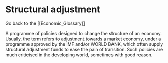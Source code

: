 # Structural adjustment

Go back to the [[Economic_Glossary]]


A programme of policies designed to change the structure of an economy. Usually, the term refers to adjustment towards a market economy, under a programme approved by the IMF and/or WORLD BANK, which often supply structural adjustment funds to ease the pain of transition. Such policies are much criticised in the developing world, sometimes with good reason.


